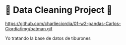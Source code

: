 # 🦈 Data Cleaning Project 🦈



https://github.com/charlieciordia/01-w2-pandas-Carlos-Ciordia/img/batman.gif

Yo tratando la base de datos de tiburones